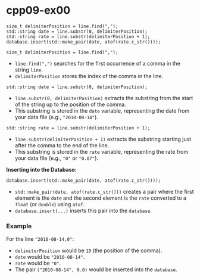 # cpp09-ex00
```
size_t delimiterPosition = line.find(",");
std::string date = line.substr(0, delimiterPosition);
std::string rate = line.substr(delimiterPosition + 1);
database.insert(std::make_pair(date, atof(rate.c_str())));
```


   ```
   size_t delimiterPosition = line.find(",");
   ```
   - `line.find(",")` searches for the first occurrence of a comma in the string `line`.
   - `delimiterPosition` stores the index of the comma in the line.

   ```
   std::string date = line.substr(0, delimiterPosition);
   ```
   - `line.substr(0, delimiterPosition)` extracts the substring from the start of the string up to the position of the comma.
   - This substring is stored in the `date` variable, representing the date from your data file (e.g., `"2010-08-14"`).


   ```
   std::string rate = line.substr(delimiterPosition + 1);
   ```
   - `line.substr(delimiterPosition + 1)` extracts the substring starting just after the comma to the end of the line.
   - This substring is stored in the `rate` variable, representing the rate from your data file (e.g., `"0"` or `"0.07"`).

**Inserting into the Database:**
   ```
   database.insert(std::make_pair(date, atof(rate.c_str())));
   ```
   - `std::make_pair(date, atof(rate.c_str()))` creates a pair where the first element is the `date` and the second element is the `rate` converted to a `float` (or `double`) using `atof`.
   - `database.insert(...)` inserts this pair into the `database`.

### Example
For the line `"2010-08-14,0"`:
- `delimiterPosition` would be `10` (the position of the comma).
- `date` would be `"2010-08-14"`.
- `rate` would be `"0"`.
- The pair `("2010-08-14", 0.0)` would be inserted into the `database`.

